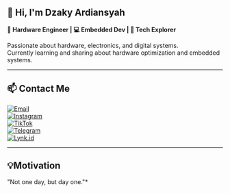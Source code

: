## 👋 Hi, I'm Dzaky Ardiansyah

**🔧 Hardware Engineer | 💻 Embedded Dev | 🧠 Tech Explorer**

Passionate about hardware, electronics, and digital systems.  
Currently learning and sharing about hardware optimization and embedded systems.

---

## 📫 Contact Me  

[![Email](https://img.shields.io/badge/Email-Dzakyy%20Ardiansyahh-red?style=flat-square&logo=gmail)](mailto:dzakyyardiansyahh@gmail.com)  
[![Instagram](https://img.shields.io/badge/Instagram-@Lahjaki-pink?style=flat-square&logo=instagram)](https://instagram.com/lahjaki)  
[![TikTok](https://img.shields.io/badge/TikTok-@Lahjaki-black?style=flat-square&logo=tiktok)](https://tiktok.com/@lahjaki)  
[![Telegram](https://img.shields.io/badge/Telegram-@Lahkokjaki-blue?style=flat-square&logo=telegram)](https://t.me/Lahkokjaki)  
[![Lynk.id](https://img.shields.io/badge/Lynk.id-Profile-green?style=flat-square&logo=linktree)](https://lynk.id/de%E2%80%94zaki)
  
---

## 💡Motivation
"Not one day, but day one."*
